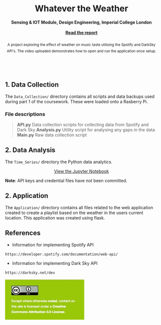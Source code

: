 <h1 align="center">
  <br>
  Whatever the Weather
</h1>

<h4 align="center">
  <a>Sensing & IOT Module, Design Engineering, Imperial College London</a>
  <br><br>
  <a href="https://github.com/leahpattison/Sensing-IOT/blob/master/Leah-Pattison-SIOT.pdf">Read the report</a>
</h4>

<p align="center">
	<sub>A project exploring the effect of weather on music taste utilising the Spotify and DarkSky API's. The video uploaded demonstrates how to open and run the application once setup. </sub>
</p>
<br>
<p align="center">
</h1>
<br>

## 1. Data Collection

The `Data_Collection/` directory contains all scripts and data backups used during part 1 of the coursework. These were loaded onto a Rasberry Pi. 

### File descriptions

> **API.py** 	    Data collection scripts for collecting data from Spotify and Dark Sky
> **Analysis.py**   Utility script for analysing any gaps in the data  
> **Main.py**       Raw data collection script 


## 2. Data Analysis

The `Time_Series/` directory the Python data analytics.

<p align="center">
	<a href="https://github.com/leahpattison/Sensing-IOT/blob/master/Time_Series/Time%20Series%20Analysis.ipynb" target="_blank">View the Jupyter Notebook</a>
</p>

**Note**: API keys and credential files have not been committed.

## 2. Application

The `Application/` directory contains all files related to the web application created to create a playlist based on the weather in the users current location. This application was created using flask. 

## References

* Information for implementing Spotify API

``` bash
https://developer.spotify.com/documentation/web-api/
```

* Information for implementing Dark Sky API

``` bash
https://darksky.net/dev
```

![LICENSE](CC4.0-BY.jpg)
